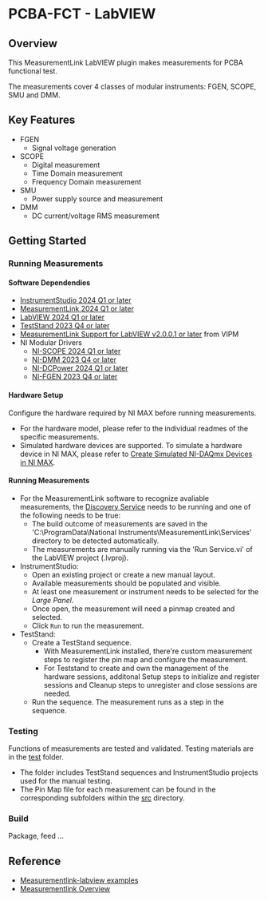 # PCBA-FCT - LabVIEW

## Overview

This MeasurementLink LabVIEW plugin makes measurements for PCBA functional test.

The measurements cover 4 classes of modular instruments: FGEN, SCOPE, SMU and DMM.

## Key Features
- FGEN
    - Signal voltage generation
- SCOPE
    - Digital measurement
    - Time Domain measurement
    - Frequency Domain measurement
- SMU
    - Power supply source and measurement
- DMM
    - DC current/voltage RMS measurement

## Getting Started

### Running Measurements

#### Software Dependendies
- [InstrumentStudio 2024 Q1 or later](https://www.ni.com/en/support/downloads/software-products/download.instrumentstudio.html#521668)
- [MeasurementLink 2024 Q1 or later](https://www.ni.com/en/support/downloads/software-products/download.measurementlink.html#532705)
- [LabVIEW 2024 Q1 or later](https://www.ni.com/en/support/downloads/software-products/download.labview.html#521715)
- [TestStand 2023 Q4 or later](https://www.ni.com/en/support/downloads/software-products/download.teststand.html#494502)
- [MeasurementLink Support for LabVIEW v2.0.0.1 or later](https://www.ni.com/docs/en-US/bundle/measurementlink/page/labview-measurement-dependencies.html) from VIPM
- NI Modular Drivers
  - [NI-SCOPE 2024 Q1 or later](https://www.ni.com/en/support/downloads/drivers/download.ni-scope.html#521683)
  - [NI-DMM 2023 Q4 or later](https://www.ni.com/en/support/downloads/drivers/download.ni-dmm.html#494520)
  - [NI-DCPower 2024 Q1 or later](https://www.ni.com/en/support/downloads/drivers/download.ni-dcpower.html#532307)
  - [NI-FGEN 2023 Q4 or later](https://www.ni.com/en/support/downloads/drivers/download.ni-fgen.html#494664)

#### Hardware Setup
Configure the hardware required by NI MAX before running measurements.
- For the hardware model, please refer to the individual readmes of the specific measurements.
- Simulated hardware devices are supported. To simulate a hardware device in NI MAX, please refer to [Create Simulated NI-DAQmx Devices in NI MAX](https://knowledge.ni.com/KnowledgeArticleDetails?id=kA03q000000x0PxCAI&l=en-US).

#### Running Measurements
- For the MeasurementLink software to recognize avaliable measurements, the [Discovery Service](https://www.ni.com/docs/en-US/bundle/measurementlink/page/discovery-service.html) needs to be running and one of the following needs to be true:
  - The build outcome of measurements are saved in the 'C:\ProgramData\National Instruments\MeasurementLink\Services' directory to be detected automatically.
  - The measurements are manually running via the 'Run Service.vi' of the LabVIEW project (.lvproj).
- InstrumentStudio:
  - Open an existing project or create a new manual layout.
  - Available measurements should be populated and visible.
  - At least one measurement or instrument needs to be selected for the *Large Panel*.
  - Once open, the measurement will need a pinmap created and selected.
  - Click `Run` to run the measurement.
- TestStand:
  - Create a TestStand sequence.
    - With MeasurementLink installed, there're custom measurement steps to register the pin map and configure the measurement.
    - For Teststand to create and own the management of the hardware sessions, additonal Setup steps to initialize and register sessions and Cleanup steps to unregister and close sessions are needed.
  - Run the sequence. The measurement runs as a step in the sequence.

### Testing
Functions of measurements are tested and validated. Testing materials are in the [test](/test) folder. 
- The folder includes TestStand sequences and InstrumentStudio projects used for the manual testing.
- The Pin Map file for each measurement can be found in the corresponding subfolders within the [src](/src) directory.

### Build
Package, feed ...

## Reference
- [Measurementlink-labview examples](https://github.com/ni/measurementlink-labview/tree/main/Source/Example%20Measurements)
- [Measurementlink Overview](https://www.ni.com/docs/en-US/bundle/measurementlink/page/measurementlink.html)